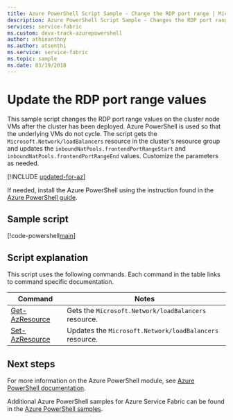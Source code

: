 ```yaml
---
title: Azure PowerShell Script Sample - Change the RDP port range | Microsoft Docs
description: Azure PowerShell Script Sample - Changes the RDP port range of a deployed cluster.
services: service-fabric
ms.custom: devx-track-azurepowershell
author: athinanthny
ms.author: atsenthi
ms.service: service-fabric
ms.topic: sample
ms.date: 03/19/2018
---
```


# Update the RDP port range values

This sample script changes the RDP port range values on the cluster node VMs after the cluster has been deployed.  Azure PowerShell is used so that the underlying VMs do not cycle.  The script gets the `Microsoft.Network/loadBalancers` resource in the cluster's resource group and updates the `inboundNatPools.frontendPortRangeStart` and `inboundNatPools.frontendPortRangeEnd` values. Customize the parameters as needed.

[!INCLUDE [updated-for-az](../../../includes/updated-for-az.md)]

If needed, install the Azure PowerShell using the instruction found in the [Azure PowerShell guide](/powershell/azure/).

## Sample script

[!code-powershell[main](../../../powershell_scripts/service-fabric/change-rdp-port-range/change-rdp-port-range.ps1 "Update the RDP port range values")]

## Script explanation

This script uses the following commands. Each command in the table links to command specific documentation.

| Command | Notes |
|---|---|
| [Get-AzResource](/powershell/module/az.resources/get-azresource) | Gets the `Microsoft.Network/loadBalancers` resource. |
|[Set-AzResource](/powershell/module/az.resources/set-azresource)|Updates the `Microsoft.Network/loadBalancers` resource.|

## Next steps

For more information on the Azure PowerShell module, see [Azure PowerShell documentation](/powershell/azure/).

Additional Azure PowerShell samples for Azure Service Fabric can be found in the [Azure PowerShell samples](../service-fabric-powershell-samples.md).

